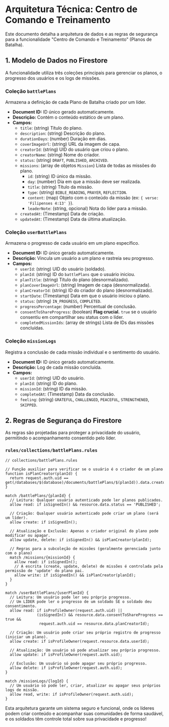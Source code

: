 # Arquitetura Técnica: Centro de Comando e Treinamento

Este documento detalha a arquitetura de dados e as regras de segurança para a funcionalidade "Centro de Comando e Treinamento" (Planos de Batalha).

## 1. Modelo de Dados no Firestore

A funcionalidade utiliza três coleções principais para gerenciar os planos, o progresso dos usuários e os logs de missões.

### Coleção `battlePlans`

Armazena a definição de cada Plano de Batalha criado por um líder.

- **Document ID:** ID único gerado automaticamente.
- **Descrição:** Contém o conteúdo estático de um plano.
- **Campos:**
    - `title`: (string) Título do plano.
    - `description`: (string) Descrição do plano.
    - `durationDays`: (number) Duração em dias.
    - `coverImageUrl`: (string) URL da imagem de capa.
    - `creatorId`: (string) UID do usuário que criou o plano.
    - `creatorName`: (string) Nome do criador.
    - `status`: (string) `DRAFT`, `PUBLISHED`, `ARCHIVED`.
    - `missions`: (array de objetos `Mission`) Lista de todas as missões do plano.
        - `id`: (string) ID único da missão.
        - `day`: (number) Dia em que a missão deve ser realizada.
        - `title`: (string) Título da missão.
        - `type`: (string) `BIBLE_READING`, `PRAYER`, `REFLECTION`.
        - `content`: (map) Objeto com o conteúdo da missão (ex: `{ verse: 'Filipenses 4:13' }`).
        - `leaderNote`: (string, opcional) Nota do líder para a missão.
    - `createdAt`: (Timestamp) Data de criação.
    - `updatedAt`: (Timestamp) Data da última atualização.

### Coleção `userBattlePlans`

Armazena o progresso de cada usuário em um plano específico.

- **Document ID:** ID único gerado automaticamente.
- **Descrição:** Vincula um usuário a um plano e rastreia seu progresso.
- **Campos:**
    - `userId`: (string) UID do usuário (soldado).
    - `planId`: (string) ID do `battlePlans` que o usuário iniciou.
    - `planTitle`: (string) Título do plano (desnormalizado).
    - `planCoverImageUrl`: (string) Imagem de capa (desnormalizada).
    - `planCreatorId`: (string) ID do criador do plano (desnormalizado).
    - `startDate`: (Timestamp) Data em que o usuário iniciou o plano.
    - `status`: (string) `IN_PROGRESS`, `COMPLETED`.
    - `progressPercentage`: (number) Percentual de conclusão.
    - `consentToShareProgress`: (boolean) **Flag crucial.** `true` se o usuário consentiu em compartilhar seu status com o líder.
    - `completedMissionIds`: (array de strings) Lista de IDs das missões concluídas.

### Coleção `missionLogs`

Registra a conclusão de cada missão individual e o sentimento do usuário.

- **Document ID:** ID único gerado automaticamente.
- **Descrição:** Log de cada missão concluída.
- **Campos:**
    - `userId`: (string) UID do usuário.
    - `planId`: (string) ID do plano.
    - `missionId`: (string) ID da missão.
    - `completedAt`: (Timestamp) Data da conclusão.
    - `feeling`: (string) `GRATEFUL`, `CHALLENGED`, `PEACEFUL`, `STRENGTHENED`, `SKIPPED`.

## 2. Regras de Segurança do Firestore

As regras são projetadas para proteger a privacidade do usuário, permitindo o acompanhamento consentido pelo líder.

### `rules/collections/battlePlans.rules`

```
// collections/battlePlans.rules

// Função auxiliar para verificar se o usuário é o criador de um plano
function isPlanCreator(planId) {
  return request.auth.uid == get(/databases/$(database)/documents/battlePlans/$(planId)).data.creatorId;
}

match /battlePlans/{planId} {
  // Leitura: Qualquer usuário autenticado pode ler planos publicados.
  allow read: if isSignedIn() && resource.data.status == 'PUBLISHED';

  // Criação: Qualquer usuário autenticado pode criar um plano (será um líder).
  allow create: if isSignedIn();

  // Atualização e Exclusão: Apenas o criador original do plano pode modificar ou apagar.
  allow update, delete: if isSignedIn() && isPlanCreator(planId);

  // Regras para a subcoleção de missões (geralmente gerenciada junto com o plano)
  match /missions/{missionId} {
    allow read: if isSignedIn();
    // A escrita (create, update, delete) de missões é controlada pela permissão de 'update' do plano pai.
    allow write: if isSignedIn() && isPlanCreator(planId);
  }
}

match /userBattlePlans/{userPlanId} {
  // Leitura: Um usuário pode ler seu próprio progresso.
  // Um LÍDER pode ler o progresso de um soldado SE o soldado deu consentimento.
  allow read: if isProfileOwner(request.auth.uid) ||
              (isSignedIn() && resource.data.consentToShareProgress == true &&
               request.auth.uid == resource.data.planCreatorId);

  // Criação: Um usuário pode criar seu próprio registro de progresso (iniciar um plano).
  allow create: if isProfileOwner(request.resource.data.userId);

  // Atualização: Um usuário só pode atualizar seu próprio progresso.
  allow update: if isProfileOwner(request.auth.uid);

  // Exclusão: Um usuário só pode apagar seu próprio progresso.
  allow delete: if isProfileOwner(request.auth.uid);
}

match /missionLogs/{logId} {
  // Um usuário só pode ler, criar, atualizar ou apagar seus próprios logs de missão.
  allow read, write: if isProfileOwner(request.auth.uid);
}
```

Esta arquitetura garante um sistema seguro e funcional, onde os líderes podem criar conteúdo e acompanhar suas comunidades de forma saudável, e os soldados têm controle total sobre sua privacidade e progresso!

